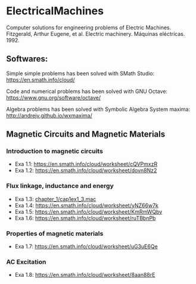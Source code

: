 # ElectricalMachines
Computer solutions for engineering problems of Electric Machines.
Fitzgerald, Arthur Eugene, et al. Electric machinery. Máquinas eléctricas. 1992.

## Softwares:
Simple simple problems has been solved with SMath Studio: https://en.smath.info/cloud/

Code and numerical problems has been solved with GNU Octave: https://www.gnu.org/software/octave/

Algebra problems has been solved with Symbolic Algebra System maxima: http://andrejv.github.io/wxmaxima/

## Magnetic Circuits and Magnetic Materials
### Introduction to magnetic circuits

* Exa 1.1: https://en.smath.info/cloud/worksheet/cQVPmxzR
* Exa 1.2: https://en.smath.info/cloud/worksheet/dovn8Nz2

### Flux linkage, inductance and energy

* Exa 1.3: [chapter_1/cap1ex1_3.mac](chapter_1/cap1ex1_3.mac)
* Exa 1.4: https://en.smath.info/cloud/worksheet/yNZ66w7k
* Exa 1.5: https://en.smath.info/cloud/worksheet/KmRmWQby
* Exa 1.6: https://en.smath.info/cloud/worksheet/ruTBbnPb

### Properties of magnetic materials 
* Exa 1.7: https://en.smath.info/cloud/worksheet/uG3uE6Qe

### AC Excitation
* Exa 1.8: https://en.smath.info/cloud/worksheet/8aan88rE

